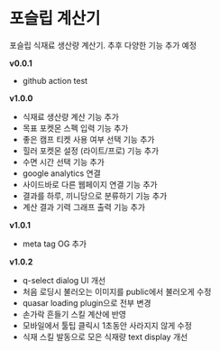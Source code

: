 # 포슬립 계산기

포슬립 식재료 생산량 계산기. 추후 다양한 기능 추가 예정

**v0.0.1**
- github action test

**v1.0.0**
- 식재료 생산량 계산 기능 추가
- 목표 포켓몬 스펙 입력 기능 추가
- 좋은 캠프 티켓 사용 여부 선택 기능 추가
- 힐러 포켓몬 설정 (라이트/프로) 기능 추가
- 수면 시간 선택 기능 추가
- google analytics 연결
- 사이드바로 다른 웹페이지 연결 기능 추가
- 결과를 하루, 끼니당으로 분류하기 기능 추가
- 계산 결과 기력 그래프 출력 기능 추가

**v1.0.1**
- meta tag OG 추가

**v1.0.2**
- q-select dialog UI 개선
- 처음 로딩시 불러오는 이미지를 public에서 불러오게 수정
- quasar loading plugin으로 전부 변경
- 손가락 흔들기 스킬 계산에 반영
- 모바일에서 툴팁 클릭시 1초동안 사라지지 않게 수정
- 식재 스킬 발동으로 모은 식재량 text display 개선